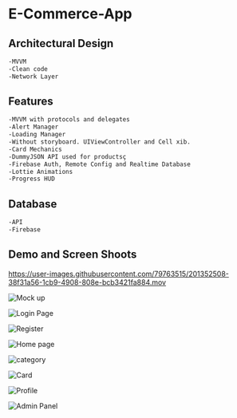 # E-Commerce-App

<h2>Architectural Design</h2>

```html
-MVVM
-Clean code
-Network Layer
```

<h2>Features</h2>

```html
-MVVM with protocols and delegates
-Alert Manager
-Loading Manager
-Without storyboard. UIViewController and Cell xib.
-Card Mechanics
-DummyJSON API used for productsç
-Firebase Auth, Remote Config and Realtime Database
-Lottie Animations
-Progress HUD
```

<h2>Database</h2>

```html
-API
-Firebase
```

<h2>Demo and Screen Shoots</h2>



https://user-images.githubusercontent.com/79763515/201352508-38f31a56-1cb9-4908-808e-bcb3421fa884.mov

![Mock up ](https://user-images.githubusercontent.com/79763515/201352553-7849b159-a54c-469e-af4d-1dd963e3d16a.png)

![Login Page](https://user-images.githubusercontent.com/79763515/201352632-0dcf9d33-8ad9-44de-96ef-53340b6c654c.png)

![Register](https://user-images.githubusercontent.com/79763515/201352644-aa185dd0-8087-426d-a02b-6526a98f2c46.png)

![Home page](https://user-images.githubusercontent.com/79763515/201352684-7b38ad44-b8c0-42be-bf3e-d8fdf6159853.png)

![category](https://user-images.githubusercontent.com/79763515/201352698-b83d59c9-146e-4b7c-a172-a01c78a6a201.png)

![Card](https://user-images.githubusercontent.com/79763515/201352705-c9ab0ea2-f2a0-4f66-beb6-d205f48404ff.png)

![Profile](https://user-images.githubusercontent.com/79763515/201352785-982dfaf6-664e-4b53-a0cf-e25571ad4743.png)

![Admin Panel](https://user-images.githubusercontent.com/79763515/201352803-ab1f8068-4574-4d3e-8be4-e58971b800f5.png)












